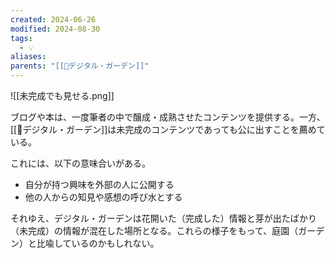```yaml
---
created: 2024-06-26
modified: 2024-08-30
tags:
  - 💡
aliases: 
parents: "[[📝デジタル・ガーデン]]"
---
```

![[未完成でも見せる.png]]

ブログや本は、一度筆者の中で醸成・成熟させたコンテンツを提供する。一方、[[📝デジタル・ガーデン]]は未完成のコンテンツであっても公に出すことを薦めている。

これには、以下の意味合いがある。
- 自分が持つ興味を外部の人に公開する
- 他の人からの知見や感想の呼び水とする

それゆえ、デジタル・ガーデンは花開いた（完成した）情報と芽が出たばかり（未完成）の情報が混在した場所となる。これらの様子をもって、庭園（ガーデン）と比喩しているのかもしれない。
